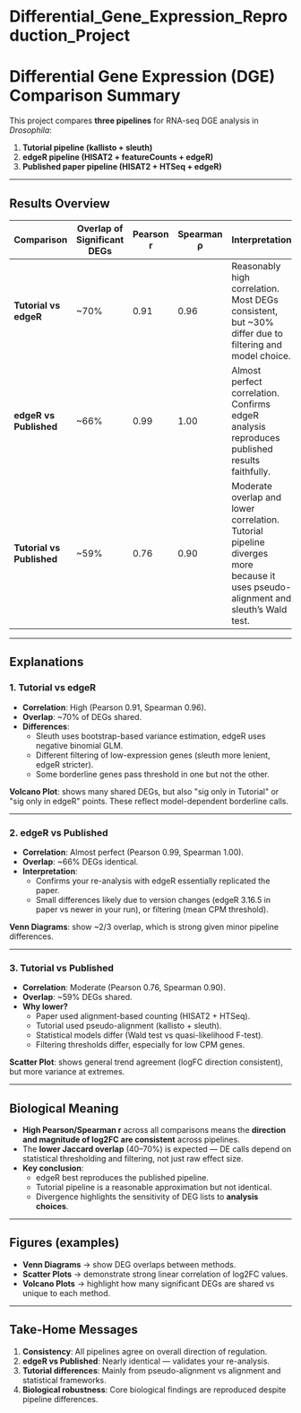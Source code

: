 # Differential_Gene_Expression_Reproduction_Project
# Differential Gene Expression (DGE) Comparison Summary

This project compares **three pipelines** for RNA-seq DGE analysis in *Drosophila*:  

1. **Tutorial pipeline (kallisto + sleuth)**  
2. **edgeR pipeline (HISAT2 + featureCounts + edgeR)**  
3. **Published paper pipeline (HISAT2 + HTSeq + edgeR)**  

---

## Results Overview

| Comparison               | Overlap of Significant DEGs | Pearson r | Spearman ρ | Interpretation |
|--------------------------|-----------------------------|-----------|------------|----------------|
| **Tutorial vs edgeR**    | ~70%                        | 0.91      | 0.96       | Reasonably high correlation. Most DEGs consistent, but ~30% differ due to filtering and model choice. |
| **edgeR vs Published**   | ~66%                        | 0.99      | 1.00       | Almost perfect correlation. Confirms edgeR analysis reproduces published results faithfully. |
| **Tutorial vs Published**| ~59%                        | 0.76      | 0.90       | Moderate overlap and lower correlation. Tutorial pipeline diverges more because it uses pseudo-alignment and sleuth’s Wald test. |

---

## Explanations

### 1. **Tutorial vs edgeR**
- **Correlation**: High (Pearson 0.91, Spearman 0.96).  
- **Overlap**: ~70% of DEGs shared.  
- **Differences**:  
  - Sleuth uses bootstrap-based variance estimation, edgeR uses negative binomial GLM.  
  - Different filtering of low-expression genes (sleuth more lenient, edgeR stricter).  
  - Some borderline genes pass threshold in one but not the other.  

**Volcano Plot**: shows many shared DEGs, but also "sig only in Tutorial" or "sig only in edgeR" points. These reflect model-dependent borderline calls.

---

### 2. **edgeR vs Published**
- **Correlation**: Almost perfect (Pearson 0.99, Spearman 1.00).  
- **Overlap**: ~66% DEGs identical.  
- **Interpretation**:  
  - Confirms your re-analysis with edgeR essentially replicated the paper.  
  - Small differences likely due to version changes (edgeR 3.16.5 in paper vs newer in your run), or filtering (mean CPM threshold).  

**Venn Diagrams**: show ~2/3 overlap, which is strong given minor pipeline differences.

---

### 3. **Tutorial vs Published**
- **Correlation**: Moderate (Pearson 0.76, Spearman 0.90).  
- **Overlap**: ~59% DEGs shared.  
- **Why lower?**  
  - Paper used alignment-based counting (HISAT2 + HTSeq).  
  - Tutorial used pseudo-alignment (kallisto + sleuth).  
  - Statistical models differ (Wald test vs quasi-likelihood F-test).  
  - Filtering thresholds differ, especially for low CPM genes.  

**Scatter Plot**: shows general trend agreement (logFC direction consistent), but more variance at extremes.

---

## Biological Meaning

- **High Pearson/Spearman r** across all comparisons means the **direction and magnitude of log2FC are consistent** across pipelines.  
- The **lower Jaccard overlap** (40–70%) is expected — DE calls depend on statistical thresholding and filtering, not just raw effect size.  
- **Key conclusion**:  
  - edgeR best reproduces the published pipeline.  
  - Tutorial pipeline is a reasonable approximation but not identical.  
  - Divergence highlights the sensitivity of DEG lists to **analysis choices**.

---

## Figures (examples)

- **Venn Diagrams** → show DEG overlaps between methods.  
- **Scatter Plots** → demonstrate strong linear correlation of log2FC values.  
- **Volcano Plots** → highlight how many significant DEGs are shared vs unique to each method.  

---

## Take-Home Messages
1. **Consistency**: All pipelines agree on overall direction of regulation.  
2. **edgeR vs Published**: Nearly identical — validates your re-analysis.  
3. **Tutorial differences**: Mainly from pseudo-alignment vs alignment and statistical frameworks.  
4. **Biological robustness**: Core biological findings are reproduced despite pipeline differences.  
